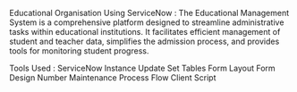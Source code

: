 Educational Organisation Using ServiceNow :
            The Educational Management System is a comprehensive platform designed to streamline administrative tasks within educational institutions.
            It facilitates efficient management of student and teacher data, simplifies the admission process, and provides tools for monitoring student progress.
			


Tools Used :
   ServiceNow Instance
   Update Set
   Tables
   Form Layout
   Form Design
   Number Maintenance
   Process Flow
   Client Script

